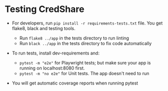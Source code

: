 # Testing CredShare

- For developers, run `pip install -r requirements-tests.txt` file. You get flake8, black and testing tools.
  - Run `flake8 ../app` in the tests directory to run linting
  - Run `black ../app` in the tests directory to fix code automatically

- To run tests, install dev-requirements and:
  - `pytest -m "e2e"` for Playwright tests; but make sure your app is running on localhost:8080 first.
  - `pytest -m "no e2e"` for Unit tests. The app doesn't need to run

- You will get automatic coverage reports when running pytest


